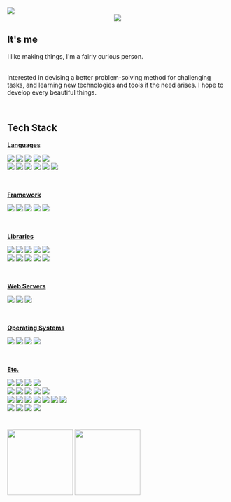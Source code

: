 
<div>
<img src="https://user-images.githubusercontent.com/57648788/214495859-382f44b4-929f-4893-b299-f4b4776d8398.png"/>

<div align="center">
<img src="https://readme-typing-svg.demolab.com?font=Fira+Code&weight=700&size=36&duration=2000&pause=1000&background=FFFFFF00&center=true&repeat=true&width=600&height=150&lines=%F0%9F%91%8B+Hi+there!+;+Welcom+to+'Harris+World'+%E2%9C%A8"/>
</div>




<h2>It's me</h2>

<pr>
I like making things, I'm a fairly curious person.<br><br>

Interested in devising a better problem-solving method for challenging tasks, and learning new technologies and tools if the need arises.
I hope to develop every beautiful things.</pr>

<br>

<h2>Tech Stack </h2>

<!-- &logoColor=white -->

<p><b><u>Languages</u></b></p>
<p>
    <img src="https://shields.io/badge/Java-333?logo=CoffeeScript&logoColor=white&style=flat-square"/>
    <img src="https://shields.io/badge/Javascript-333?logo=javascript&logoColor=white&style=flat-square"/>
    <img src="https://shields.io/badge/TypeScript-333?logo=typescript&logoColor=white&style=flat-square"/>
    <img src="https://shields.io/badge/C%23-333?logo=csharp&logoColor=white&style=flat-square"/>
    <img src="https://shields.io/badge/HTML5-333?logo=html5&logoColor=white&style=flat-square"/>
    <br>
    <img src="https://shields.io/badge/CSS3-333?logo=css3&logoColor=white&style=flat-square"/>
    <img src="https://shields.io/badge/SASS-333?logo=SASS&logoColor=white&style=flat-square"/>
    <img src="https://shields.io/badge/Markdown-333?logo=markdown&logoColor=white&style=flat-square"/>
    <img src="https://shields.io/badge/Shell-333?logo=shell&logoColor=white&style=flat-square"/>
    <img src="https://shields.io/badge/PowerShell-333?logo=PowerShell&logoColor=white&style=flat-square"/>
    <img src="https://shields.io/badge/JSON-333?logo=JSON&logoColor=white&style=flat-square"/>
</p>
<br>

<p><b><u>Framework</u></b></p>
<p>
    <img src="https://shields.io/badge/Node.js-333?logo=nodedotjs&logoColor=white&style=flat-square"/>
    <img src="https://shields.io/badge/Express-333?logo=express&logoColor=white&style=flat-square"/>
    <img src="https://shields.io/badge/Spring-333?logo=spring&logoColor=white&style=flat-square"/>
    <img src="https://shields.io/badge/Electron-333?logo=Electron&logoColor=white&style=flat-square"/>
    <img src="https://shields.io/badge/WebSquare-333?logo=Purism&logoColor=white&style=flat-square"/>
</p>
<br>

<p><b><u>Libraries</u></b></p>
<p>
    <img src="https://shields.io/badge/Vue.js-333?logo=vuedotjs&logoColor=white&style=flat-square"/>
    <img src="https://shields.io/badge/JQuery-333?logo=JQuery&logoColor=white&style=flat-square"/>
    <img src="https://shields.io/badge/Socket.io-333?logo=socketdotio&logoColor=white&style=flat-square"/>
    <img src="https://shields.io/badge/Chart.js-333?logo=chartdotjs&logoColor=white&style=flat-square"/>
    <img src="https://shields.io/badge/npm-333?logo=npm&logoColor=white&style=flat-square"/>
    <br>
    <img src="https://shields.io/badge/.ENV-333?logo=dotenv&logoColor=white&style=flat-square"/>
    <img src="https://shields.io/badge/ESLint-333?logo=ESLint&logoColor=white&style=flat-square"/>
    <img src="https://shields.io/badge/SonarQube-333?logo=SonarQube&logoColor=white&style=flat-square"/>
    <img src="https://shields.io/badge/Sequelize-333?logo=sequelize&logoColor=white&style=flat-square"/>
    <img src="https://shields.io/badge/Darknet-333?logo=Terraform&logoColor=white&style=flat-square"/>
</p>
<br>

<p><b><u>Web Servers</u></b></p>
<p>
    <img src="https://shields.io/badge/NGINX-333?logo=NGINX&logoColor=white&style=flat-square"/>
    <img src="https://shields.io/badge/Apache Tomcat-333?logo=apachetomcat&logoColor=white&style=flat-square"/>
    <img src="https://shields.io/badge/JSP-333?logo=Purism&logoColor=white&style=flat-square"/>
</p>
<br>

<p><b><u>Operating Systems</u></b></p>
<p>
    <img src="https://shields.io/badge/Linux-333?logo=Linux&logoColor=white&style=flat-square"/>
    <img src="https://shields.io/badge/Ubuntu-333?logo=Ubuntu&logoColor=white&style=flat-square"/>
    <img src="https://shields.io/badge/CentOS-333?logo=CentOS&logoColor=white&style=flat-square"/>
    <img src="https://shields.io/badge/Windows-333?logo=Windows&logoColor=white&style=flat-square"/>
</p>
<br>

<p><b><u>Etc.</u></b></p>
<p>
    <img src="https://shields.io/badge/Docker-333?logo=Docker&logoColor=white&style=flat-square"/>
    <img src="https://shields.io/badge/Google Cloud Platform-333?logo=Googlecloud&logoColor=white&style=flat-square"/>
    <img src="https://shields.io/badge/HAProxy-333?logo=Prezi&logoColor=white&style=flat-square"/>
    <img src="https://shields.io/badge/Firebase-333?logo=Firebase&logoColor=white&style=flat-square"/>
    <br>
    <img src="https://shields.io/badge/Jenkins-333?logo=jenkins&logoColor=white&style=flat-square"/>
    <img src="https://shields.io/badge/RabbitMQ-333?logo=RabbitMQ&logoColor=white&style=flat-square"/>
    <img src="https://shields.io/badge/Redis-333?logo=redis&logoColor=white&style=flat-square"/>
    <img src="https://shields.io/badge/WebRTC-333?logo=WebRTC&logoColor=white&style=flat-square"/>
    <img src="https://shields.io/badge/PM2-333?logo=PM2&logoColor=white&style=flat-square"/>
    <br>
    <img src="https://shields.io/badge/git-333?logo=git&logoColor=white&style=flat-square"/>
    <img src="https://shields.io/badge/svn-333?logo=svn&logoColor=white&style=flat-square"/>
    <img src="https://shields.io/badge/Oracle-333?logo=Oracle&logoColor=white&style=flat-square"/>
    <img src="https://shields.io/badge/MySQL-333?logo=MySQL&logoColor=white&style=flat-square"/>
    <img src="https://shields.io/badge/MariaDB-333?logo=MariaDB&logoColor=white&style=flat-square"/>
    <img src="https://shields.io/badge/JWT-333?logo=Jsonwebtokens&logoColor=white&style=flat-square"/>
    <img src="https://shields.io/badge/PWA-333?logo=PWA&logoColor=white&style=flat-square"/>
    <br>
    <img src="https://shields.io/badge/TensorFlow-333?logo=Tensorflow&logoColor=white&style=flat-square"/>
    <img src="https://shields.io/badge/OpenCV-333?logo=OpenCV&logoColor=white&style=flat-square"/>
    <img src="https://shields.io/badge/Figma-333?logo=Figma&logoColor=white&style=flat-square"/>
    <img src="https://shields.io/badge/Notion-333?logo=Notion&logoColor=white&style=flat-square"/>
    
</p>


<!-- 
json web token
jenkins
rabbitmq
redis
mysql
figma
notion
docker

 -->

#
<img src ="https://github-readme-stats-sigma-five.vercel.app/api?username=harris91&show_icons=false&theme=dark&hide_border=true&bg_color=0d1117" height='150'/>
<img src ="https://github-readme-stats-sigma-five.vercel.app/api/top-langs/?username=harris91&layout=compact&theme=dark&hide_border=true&bg_color=0d1117" height='150'/>

</div>

